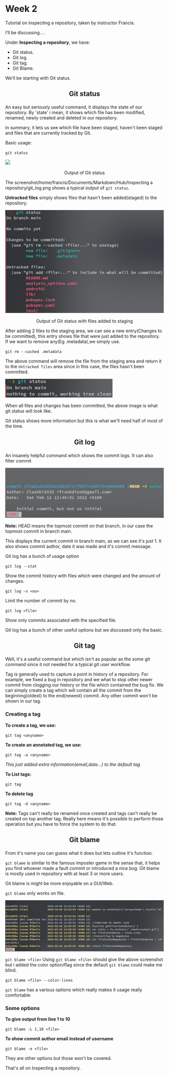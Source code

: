 # Week 2

Tutorial on inspecting a repository, taken by instructor Francis.

I’ll be discussing….

Under **Inspecting a repository**, we have:

* Git status.
* Git log.
* Git tag.
* Git Blame.

We’ll be starting with Git status.
<h2><b><p style="text-align: center;">Git status</p></b></h2>

An easy but seriously useful command, it displays the state of our repository. By 'state' i mean, it shows which file has been modified, renamed, newly created and deleted in our repository.

In summary, it lets us see which file have been staged, haven't been staged and files that are currently tracked by Git.

Basic usage:

`git status`

![](git_status.png)
<p style="text-align: center;">Output of Git status</p>

The screenshot/home/francis/Documents/Markdown/Hub/Inspecting a repository/git_log.png shows a typical output of `git status`.

**Untracked files** simply shows files that hasn't been added(staged) to the repository.

![](git_status_add.png)
<p style="text-align: center;">Output of Git status with files added to staging</p>

After adding 2 files to the staging area, we can see a new entry(Changes to be committed), this entry shows file that were just added to the repository. If we want to remove any(Eg .metadata),we simply use.

`git rm --cached .metadata`

The above command will remove the file from the staging area and return it to the `Untracked files` area since in this case, the files hasn't been committed.

![](git_status_noting.png)

When all files and changes has been committed, the above image is what git status will look like.

Git status shows more information but this is what we'll need half of most of the time.

<h2><b><p style="text-align: center;">Git log</p></b></h2>

An insanely helpful command which shows the commit logs. It can also filter commit

![](git_log.png)

**Note:** HEAD means the topmost commit on that branch, in our case the topmost commit in branch main.

This displays the current commit in branch main, as we can see it's just 1. It also shows commit author, date it was made and it's commit message.

Git log has a bunch of usage option

`git log --stat`

Show the commit history with files which were changed and the amount of changes.

`git log -n <no>`

Limit the number of commit by no.

`git log <file>`

Show only commits associated with the specified file.

Git log has a bunch of other useful options but we discussed only the basic.


<h2><b><p style="text-align: center;">Git tag</p></b></h2>

Well, it's a useful command but which isn't as popular as the some git command since it not needed for a typical git user workflow.

Tag is generally used to capture a point in history of a repository.
For example, we fixed a bug in repository and we what to stop other newer commit from clogging our history or the file which contained the bug fix. We can simply create a tag which will contain all the commit from the beginning(oldest) to the end(newest) commit. Any other commit won't be shown in our tag.

### Creating a tag

**To create a tag, we use:**

`git tag <anyname>`

**To create an annotated tag, we use:**

`git tag -a <anyname>`

*This just added extra information(email,date...) to the default tag*

**To List tags:**

`git tag`

**To delete tag**

`git tag -d <anyname>`

**Note:** Tags can't really be renamed once created and tags can't really be created on top another tag. Really here means it's possible to perform those operation but you have to force the system to do that.

<h2><b><p style="text-align: center;">Git blame</p></b></h2>

From it's name you can guess what it does but lets outline it's function.

`git blame` is similar to the famous imposter game in the sense that, it helps you find whoever made a fault commit or introduced a nice bug. Git blame is mostly used in repository with at least 3 or more users.

Git blame is might be more enjoyable on a GUI/Web.

`git blame` only works on file.

![](git_blame.png)

```git blame <file>```
Using `git blame <file>` should give the above screenshot but i added the color option/flag since the default `git blame` could make me blind.

`git blame <file> --color-lines`

`git blame` has a various options which really makes it usage really comfortable

### Some options

**To give output from line 1 to 10**

`git blame -L 1,10 <file>`

**To show commit author email instead of username**

`git blame -e <file>`

They are other options but those won't be covered.

That's all on Inspecting a repository.
